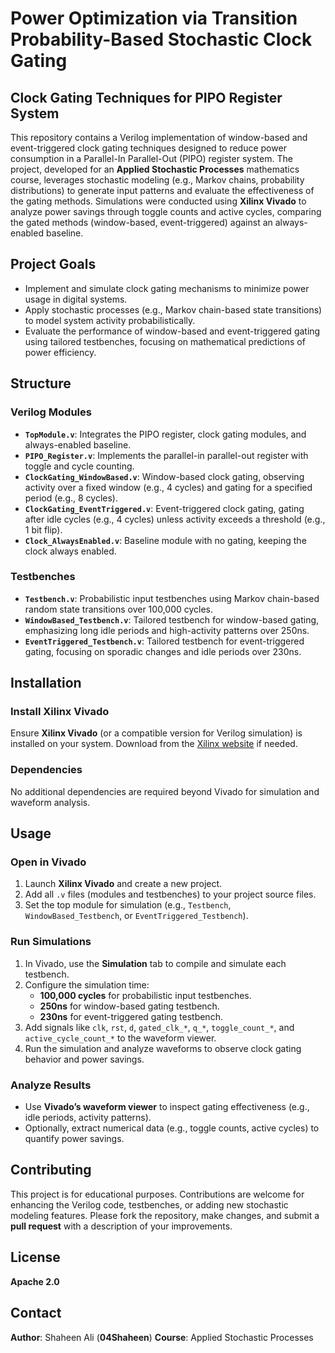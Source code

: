 # Power Optimization via Transition Probability-Based Stochastic Clock Gating

## Clock Gating Techniques for PIPO Register System

This repository contains a Verilog implementation of window-based and event-triggered clock gating techniques designed to reduce power consumption in a Parallel-In Parallel-Out (PIPO) register system. The project, developed for an **Applied Stochastic Processes** mathematics course, leverages stochastic modeling (e.g., Markov chains, probability distributions) to generate input patterns and evaluate the effectiveness of the gating methods. Simulations were conducted using **Xilinx Vivado** to analyze power savings through toggle counts and active cycles, comparing the gated methods (window-based, event-triggered) against an always-enabled baseline.

## Project Goals
- Implement and simulate clock gating mechanisms to minimize power usage in digital systems.
- Apply stochastic processes (e.g., Markov chain-based state transitions) to model system activity probabilistically.
- Evaluate the performance of window-based and event-triggered gating using tailored testbenches, focusing on mathematical predictions of power efficiency.

## Structure
### Verilog Modules
- **`TopModule.v`**: Integrates the PIPO register, clock gating modules, and always-enabled baseline.
- **`PIPO_Register.v`**: Implements the parallel-in parallel-out register with toggle and cycle counting.
- **`ClockGating_WindowBased.v`**: Window-based clock gating, observing activity over a fixed window (e.g., 4 cycles) and gating for a specified period (e.g., 8 cycles).
- **`ClockGating_EventTriggered.v`**: Event-triggered clock gating, gating after idle cycles (e.g., 4 cycles) unless activity exceeds a threshold (e.g., 1 bit flip).
- **`Clock_AlwaysEnabled.v`**: Baseline module with no gating, keeping the clock always enabled.

### Testbenches
- **`Testbench.v`**: Probabilistic input testbenches using Markov chain-based random state transitions over 100,000 cycles.
- **`WindowBased_Testbench.v`**: Tailored testbench for window-based gating, emphasizing long idle periods and high-activity patterns over 250ns.
- **`EventTriggered_Testbench.v`**: Tailored testbench for event-triggered gating, focusing on sporadic changes and idle periods over 230ns.

## Installation
### Install Xilinx Vivado
Ensure **Xilinx Vivado** (or a compatible version for Verilog simulation) is installed on your system. Download from the [Xilinx website](https://www.xilinx.com/) if needed.

### Dependencies
No additional dependencies are required beyond Vivado for simulation and waveform analysis.

## Usage
### Open in Vivado
1. Launch **Xilinx Vivado** and create a new project.
2. Add all `.v` files (modules and testbenches) to your project source files.
3. Set the top module for simulation (e.g., `Testbench`, `WindowBased_Testbench`, or `EventTriggered_Testbench`).

### Run Simulations
1. In Vivado, use the **Simulation** tab to compile and simulate each testbench.
2. Configure the simulation time:
   - **100,000 cycles** for probabilistic input testbenches.
   - **250ns** for window-based gating testbench.
   - **230ns** for event-triggered gating testbench.
3. Add signals like `clk`, `rst`, `d`, `gated_clk_*`, `q_*`, `toggle_count_*`, and `active_cycle_count_*` to the waveform viewer.
4. Run the simulation and analyze waveforms to observe clock gating behavior and power savings.

### Analyze Results
- Use **Vivado’s waveform viewer** to inspect gating effectiveness (e.g., idle periods, activity patterns).
- Optionally, extract numerical data (e.g., toggle counts, active cycles) to quantify power savings.

## Contributing
This project is for educational purposes. Contributions are welcome for enhancing the Verilog code, testbenches, or adding new stochastic modeling features. Please fork the repository, make changes, and submit a **pull request** with a description of your improvements.

## License
**Apache 2.0**

## Contact
**Author**: Shaheen Ali (**04Shaheen**)
**Course**: Applied Stochastic Processes
